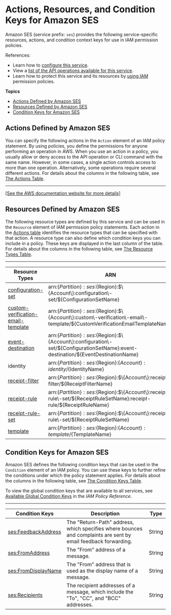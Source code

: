# Actions, Resources, and Condition Keys for Amazon SES<a name="list_amazonses"></a>

Amazon SES \(service prefix: `ses`\) provides the following service\-specific resources, actions, and condition context keys for use in IAM permission policies\.

References:
+ Learn how to [configure this service](https://docs.aws.amazon.com/ses/latest/DeveloperGuide/)\.
+ View a [list of the API operations available for this service](https://docs.aws.amazon.com/ses/latest/APIReference/)\.
+ Learn how to protect this service and its resources by [using IAM](https://docs.aws.amazon.com/ses/latest/DeveloperGuide/control-user-access.html) permission policies\.

**Topics**
+ [Actions Defined by Amazon SES](#amazonses-actions-as-permissions)
+ [Resources Defined by Amazon SES](#amazonses-resources-for-iam-policies)
+ [Condition Keys for Amazon SES](#amazonses-policy-keys)

## Actions Defined by Amazon SES<a name="amazonses-actions-as-permissions"></a>

You can specify the following actions in the `Action` element of an IAM policy statement\. By using policies, you define the permissions for anyone performing an operation in AWS\. When you use an action in a policy, you usually allow or deny access to the API operation or CLI command with the same name\. However, in some cases, a single action controls access to more than one operation\. Alternatively, some operations require several different actions\. For details about the columns in the following table, see [The Actions Table](reference_policies_actions-resources-contextkeys.md#actions_table)\.


****  
[\[See the AWS documentation website for more details\]](http://docs.aws.amazon.com/IAM/latest/UserGuide/list_amazonses.html)

## Resources Defined by Amazon SES<a name="amazonses-resources-for-iam-policies"></a>

The following resource types are defined by this service and can be used in the `Resource` element of IAM permission policy statements\. Each action in the [Actions table](#amazonses-actions-as-permissions) identifies the resource types that can be specified with that action\. A resource type can also define which condition keys you can include in a policy\. These keys are displayed in the last column of the table\. For details about the columns in the following table, see [The Resource Types Table](reference_policies_actions-resources-contextkeys.md#resources_table)\.


****  

| Resource Types | ARN | Condition Keys | 
| --- | --- | --- | 
|   [ configuration\-set ](https://docs.aws.amazon.com/ses/latest/APIReference/API_ConfigurationSet.html)  |  arn:$\{Partition\}:ses:$\{Region\}:$\{Account\}:configuration\-set/$\{ConfigurationSetName\}  |  | 
|   [ custom\-verification\-email\-template ](https://docs.aws.amazon.com/ses/latest/APIReference/API_CustomVerificationEmailTemplate.html)  |  arn:$\{Partition\}:ses:$\{Region\}:$\{Account\}:custom\-verification\-email\-template/$\{CustomVerificationEmailTemplateName\}  |  | 
|   [ event\-destination ](https://docs.aws.amazon.com/ses/latest/APIReference/API_EventDestination.html)  |  arn:$\{Partition\}:ses:$\{Region\}:$\{Account\}:configuration\-set/$\{ConfigurationSetName\}:event\-destination/$\{EventDestinationName\}  |  | 
|   identity  |  arn:$\{Partition\}:ses:$\{Region\}:$\{Account\}:identity/$\{IdentityName\}  |  | 
|   [ receipt\-filter ](https://docs.aws.amazon.com/ses/latest/APIReference/API_ReceiptFilter.html)  |  arn:$\{Partition\}:ses:$\{Region\}:$\{Account\}:receipt\-filter/$\{ReceiptFilterName\}  |  | 
|   [ receipt\-rule ](https://docs.aws.amazon.com/ses/latest/APIReference/API_ReceiptRule.html)  |  arn:$\{Partition\}:ses:$\{Region\}:$\{Account\}:receipt\-rule\-set/$\{ReceiptRuleSetName\}:receipt\-rule/$\{ReceiptRuleName\}  |  | 
|   [ receipt\-rule\-set ](https://docs.aws.amazon.com/ses/latest/APIReference/API_ReceiptRuleSetMetadata.html)  |  arn:$\{Partition\}:ses:$\{Region\}:$\{Account\}:receipt\-rule\-set/$\{ReceiptRuleSetName\}  |  | 
|   [ template ](https://docs.aws.amazon.com/ses/latest/APIReference/API_Template.html)  |  arn:$\{Partition\}:ses:$\{Region\}:$\{Account\}:template/$\{TemplateName\}  |  | 

## Condition Keys for Amazon SES<a name="amazonses-policy-keys"></a>

Amazon SES defines the following condition keys that can be used in the `Condition` element of an IAM policy\. You can use these keys to further refine the conditions under which the policy statement applies\. For details about the columns in the following table, see [The Condition Keys Table](reference_policies_actions-resources-contextkeys.md#context_keys_table)\.

To view the global condition keys that are available to all services, see [Available Global Condition Keys](reference_policies_condition-keys.html#AvailableKeys) in the *IAM Policy Reference*\.


****  

| Condition Keys | Description | Type | 
| --- | --- | --- | 
|   [ ses:FeedbackAddress ](https://docs.aws.amazon.com/ses/latest/DeveloperGuide/email-format.html#email-header)  | The "Return\-Path" address, which specifies where bounces and complaints are sent by email feedback forwarding\. | String | 
|   [ ses:FromAddress ](https://docs.aws.amazon.com/ses/latest/DeveloperGuide/email-format.html#email-header)  | The "From" address of a message\. | String | 
|   [ ses:FromDisplayName ](https://docs.aws.amazon.com/ses/latest/DeveloperGuide/email-format.html#email-header)  | The "From" address that is used as the display name of a message\. | String | 
|   [ ses:Recipients ](https://docs.aws.amazon.com/ses/latest/DeveloperGuide/email-format.html#email-header)  | The recipient addresses of a message, which include the "To", "CC", and "BCC" addresses\. | String | 